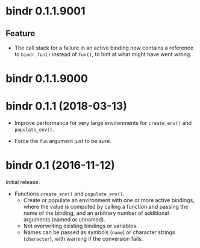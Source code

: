 <!-- NEWS.md is maintained by https://fledge.cynkra.com, contributors should not edit this file -->

# bindr 0.1.1.9001

## Feature

- The call stack for a failure in an active binding now contains a reference to `bindr_fun()` instead of `fun()`, to hint at what might have went wrong.


# bindr 0.1.1.9000

# bindr 0.1.1 (2018-03-13)

- Improve performance for very large environments for `create_env()` and `populate_env()`.

- Force the `fun` argument just to be sure.


# bindr 0.1 (2016-11-12)

Initial release.

- Functions `create_env()` and `populate_env()`.
    - Create or populate an environment with one or more active bindings, where the value is computed by calling a function and passing the name of the binding, and an arbitrary number of additional arguments (named or unnamed).
    - Not overwriting existing bindings or variables.
    - Names can be passed as symbols (`name`) or character strings (`character`), with warning if the conversion fails.
